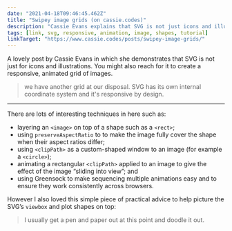```yaml
---
date: "2021-04-18T09:46:45.462Z"
title: "Swipey image grids (on cassie.codes)"
description: "Cassie Evans explains that SVG is not just icons and illustrations but can also be used to create animated grids"
tags: [link, svg, responsive, animation, image, shapes, tutorial]
linkTarget: "https://www.cassie.codes/posts/swipey-image-grids/"
---
```

A lovely post by Cassie Evans in which she demonstrates that SVG is not just for icons and illustrations. You might also reach for it to create a responsive, animated grid of images.

> we have another grid at our disposal. SVG has its own internal coordinate system and it's responsive by design.
---

There are lots of interesting techniques in here such as:

- layering an `<image>` on top of a shape such as a `<rect>`; 
- using `preserveAspectRatio` to to make the image fully cover the shape when their aspect ratios differ;
- using `<clipPath>` as a custom-shaped window to an image (for example a `<circle>`); 
- animating a rectangular `<clipPath>` applied to an image to give the effect of the image “sliding into view”; and
- using Greensock to make sequencing multiple animations easy and to ensure they work consistently across browsers. 

However I also loved this simple piece of practical advice to help picture the SVG’s `viewbox` and plot shapes on top:

> I usually get a pen and paper out at this point and doodle it out.
